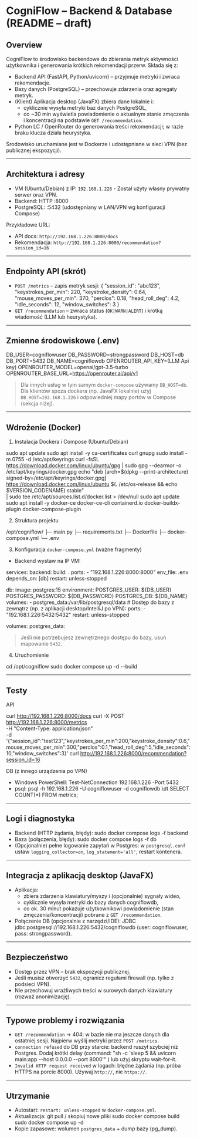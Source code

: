 # CogniFlow – Backend & Database (README – draft)

## Overview
CogniFlow to środowisko backendowe do zbierania metryk aktywności użytkownika i generowania krótkich rekomendacji przerw. Składa się z:
- Backend API (FastAPI, Python/uvicorn) – przyjmuje metryki i zwraca rekomendacje.
- Bazy danych (PostgreSQL) – przechowuje zdarzenia oraz agregaty metryk.
- (Klient) Aplikacja desktop (JavaFX) zbiera dane lokalnie i:
  - cyklicznie wysyła metryki baz danych PostgreSQL,
  - co ~30 min wyświetla powiadomienie o aktualnym stanie zmęczenia i koncentracji na podstawie `GET /recommendation`.
- Python LC / OpenRouter do generowania treści rekomendacji; w razie braku klucza działa heurystyka.

Środowisko uruchamiane jest w Dockerze i udostępniane w sieci VPN (bez publicznej ekspozycji).

---

## Architektura i adresy
- VM (Ubuntu/Debian) z IP: `192.168.1.226` - Został użyty własny prywatny serwer oraz VPN.
- Backend: HTTP :8000
- PostgreSQL: :5432 (udostępniany w LAN/VPN wg konfiguracji Compose)

Przykładowe URL:
- API docs: `http://192.168.1.226:8000/docs`
- Rekomendacja: `http://192.168.1.226:8000/recommendation?session_id=16`

---

## Endpointy API (skrót)
- `POST /metrics` – zapis metryk sesji:
  {
    "session_id": "abc123",
    "keystrokes_per_min": 220,
    "keystroke_density": 0.64,
    "mouse_moves_per_min": 370,
    "perclos": 0.18,
    "head_roll_deg": 4.2,
    "idle_seconds": 12,
    "window_switches": 3
  }
- `GET /recommendation` – zwraca status (`OK|WARN|ALERT`) i krótką wiadomość (LLM lub heurystyka).

---

## Zmienne środowiskowe (.env)
DB_USER=cogniflowuser
DB_PASSWORD=strongpassword
DB_HOST=db
DB_PORT=5432
DB_NAME=cogniflowdb
OPENROUTER_API_KEY=(LLM Api key)
OPENROUTER_MODEL=openai/gpt-3.5-turbo
OPENROUTER_BASE_URL=https://openrouter.ai/api/v1

> Dla innych usług w tym samym `docker-compose` używamy `DB_HOST=db`.
> Dla klientów spoza dockera (np. JavaFX lokalnie) użyj `DB_HOST=192.168.1.226` i odpowiedniej mapy portów w Compose (sekcja niżej).

---

## Wdrożenie (Docker)
1) Instalacja Dockera i Compose (Ubuntu/Debian)

sudo apt update
sudo apt install -y ca-certificates curl gnupg
sudo install -m 0755 -d /etc/apt/keyrings
curl -fsSL https://download.docker.com/linux/ubuntu/gpg | sudo gpg --dearmor -o /etc/apt/keyrings/docker.gpg
echo "deb [arch=$(dpkg --print-architecture) signed-by=/etc/apt/keyrings/docker.gpg] \
https://download.docker.com/linux/ubuntu $(. /etc/os-release && echo $VERSION_CODENAME) stable" \
| sudo tee /etc/apt/sources.list.d/docker.list > /dev/null
sudo apt update
sudo apt install -y docker-ce docker-ce-cli containerd.io docker-buildx-plugin docker-compose-plugin

2) Struktura projektu

/opt/cogniflow/
  ├─ main.py
  ├─ requirements.txt
  ├─ Dockerfile
  ├─ docker-compose.yml
  └─ .env

3) Konfiguracja `docker-compose.yml` (ważne fragmenty)
- Backend wystaw na IP VM:

services:
  backend:
    build: .
    ports:
      - "192.168.1.226:8000:8000"
    env_file: .env
    depends_on: [db]
    restart: unless-stopped

  db:
    image: postgres:15
    environment:
      POSTGRES_USER: ${DB_USER}
      POSTGRES_PASSWORD: ${DB_PASSWORD}
      POSTGRES_DB: ${DB_NAME}
    volumes:
      - postgres_data:/var/lib/postgresql/data
    # Dostęp do bazy z zewnątrz (np. z aplikacji desktop/IntelliJ po VPN):
    ports:
      - "192.168.1.226:5432:5432"
    restart: unless-stopped

volumes:
  postgres_data:

> Jeśli nie potrzebujesz zewnętrznego dostępu do bazy, usuń mapowanie `5432`.

4) Uruchomienie

cd /opt/cogniflow
sudo docker compose up -d --build

---

## Testy
API

curl http://192.168.1.226:8000/docs
curl -X POST http://192.168.1.226:8000/metrics \
  -H "Content-Type: application/json" \
  -d '{"session_id":"test123","keystrokes_per_min":200,"keystroke_density":0.6,"mouse_moves_per_min":300,"perclos":0.1,"head_roll_deg":5,"idle_seconds":10,"window_switches":3}'
curl http://192.168.1.226:8000/recommendation?session_id=16

DB (z innego urządzenia po VPN)
- Windows PowerShell:
  Test-NetConnection 192.168.1.226 -Port 5432
- psql:
  psql -h 192.168.1.226 -U cogniflowuser -d cogniflowdb
  \dt
  SELECT COUNT(*) FROM metrics;

---

## Logi i diagnostyka
- Backend (HTTP żądania, błędy):
  sudo docker compose logs -f backend
- Baza (połączenia, błędy):
  sudo docker compose logs -f db
- (Opcjonalnie) pełne logowanie zapytań w Postgres: w `postgresql.conf` ustaw `logging_collector=on`, `log_statement='all'`, restart kontenera.

---

## Integracja z aplikacją desktop (JavaFX)
- Aplikacja:
  - zbiera zdarzenia klawiatury/myszy i (opcjonalnie) sygnały wideo,
  - cyklicznie wysyła metryki do bazy danych cogniflowdb,
  - co ok. 30 minut pokazuje użytkownikowi powiadomienie (stan zmęczenia/koncentracji) pobrane z `GET /recommendation`.
- Połączenie DB (opcjonalnie z narzędzi/IDE): JDBC
  jdbc:postgresql://192.168.1.226:5432/cogniflowdb (user: cogniflowuser, pass: strongpassword).

---

## Bezpieczeństwo
- Dostęp przez VPN – brak ekspozycji publicznej.
- Jeśli musisz otworzyć `5432`, ogranicz regułami firewall (np. tylko z podsieci VPN).
- Nie przechowuj wrażliwych treści w surowych danych klawiatury (rozważ anonimizację).

---

## Typowe problemy i rozwiązania
- `GET /recommendation` → 404: w bazie nie ma jeszcze danych dla ostatniej sesji. Najpierw wyślij metryki przez `POST /metrics`.
- `connection refused` do DB przy starcie: backend ruszył szybciej niż Postgres. Dodaj krótki delay (command: "sh -c 'sleep 5 && uvicorn main:app --host 0.0.0.0 --port 8000'" ) lub użyj skryptu wait-for-it.
- `Invalid HTTP request received` w logach: błędne żądania (np. próba HTTPS na porcie 8000). Używaj `http://`, nie `https://`.

---

## Utrzymanie
- Autostart: `restart: unless-stopped` w `docker-compose.yml`.
- Aktualizacja:
  git pull / skopiuj nowe pliki
  sudo docker compose build
  sudo docker compose up -d
- Kopie zapasowe: wolumen `postgres_data` + dump bazy (pg_dump).